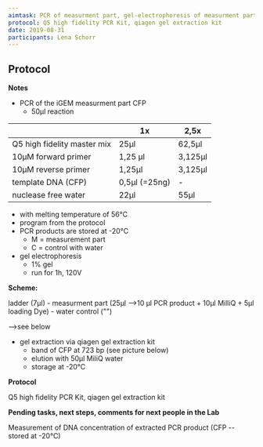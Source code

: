 ```yaml
---
aimtask: PCR of measurment part, gel-electrophoresis of measurment part, gel extraction of measurment part
protocol: Q5 high fidelity PCR Kit, qiagen gel extraction kit
date: 2019-08-31  
participants: Lena Schorr
---    
```

## Protocol  
**Notes**

-   PCR of the iGEM measurment part CFP
    -   50µl reaction


||1x|2,5x|
|--- |--- |--- |
|Q5 high fidelity master mix|25µl|62,5µl|
|10µM forward primer|1,25 µl|3,125µl|
|10µM reverse primer|1,25µl|3,125µl|
|template DNA (CFP)|0,5µl (=25ng)|-|
|nuclease free water|22µl|55µl|

-   with melting temperature of 56°C
-   program from the protocol
-   PCR products are stored at -20°C
    -   M = measurement part
    -   C = control with water
-   gel electrophoresis
    -   1% gel
    -   run for 1h, 120V

**Scheme:**

ladder (7µl) - measurment part (25µl -->10 µl PCR product + 10µl MilliQ + 5µl loading Dye) - water control ("")

-->see below

-   gel extraction via qiagen gel extraction kit
    -   band of CFP at 723 bp (see picture below)
    -   elution with 50µl MiliQ water
    -   storage at -20°C
    
**Protocol**

Q5 high fidelity PCR Kit, qiagen gel extraction kit

**Pending tasks, next steps, comments for next people in the Lab**

Measurement of DNA concentration of extracted PCR product (CFP --stored at -20°C)

![<Beschreibung>](/labjournal-entries/images/gel_picture_PCR_CFP_new.jpg)


